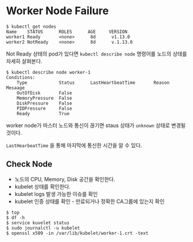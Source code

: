 # Worker Node Failure
```
$ kubectl get nodes
Name    STATUS      ROLES      AGE     VERSION
worker1 Ready       <none>      8d      v1.13.0
worker2 NotReady    <none>      8d      v.1.13.0
```

Not Ready 상태의 pod가 있다면 `kubectl describe node` 명령어롤 노드의 상태를 자세히 살펴본다.

```
$ kubectl describe node worker-1
Conditions:
    Type            Status      LastHeartbeatTime       Reason      Mesaage
    OutOfDisk       False
    MemoryPressure  False
    DiskPressure    False
    PIDPressure     False
    Ready           True
```
worker node가 마스터 노드와 통신이 끊기면 staus 상태가 `unknown` 상태로 변경될 것이다.

`LastHearbeatTime` 을 통해 마지막에 통신한 시간을 알 수 있다.


## Check Node
* 노드의 CPU, Memory, Disk 공간을 확인한다.
* kubelet 상태를 확인한다.
* kubelet logs 발생 가능한 이슈를 확인
* kubelet 인증 상태를 확인 - 만료되거나 정확한 CA그룹에 있는지 확인
```
$ top
$ df -h
$ service kuvelet status
$ sudo journalctl -u kubelet
$ openssl x509 -in /var/lib/kubelet/worker-1.crt -text
```

